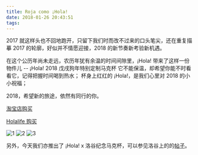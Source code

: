 ```yaml
---
title: Roja como ¡Hola!
date: 2018-01-26 20:43:51
tags:
---
```


2017 就这样头也不回地跑开，只留下我们时而改不过来的口头笔尖，还在重复描摹 2017 的轮廓，好似并不情愿迎接，2018 的新节奏新考验新机遇。

在这个公历年尚未走远，农历年犹有余温的时间间隙里，¡Hola! 带来了这样一份物件儿 -- ¡Hola! 2018 戊戌狗年特别定制马克杯
它不能保温，却希望你能不时看看它，记得把握时间喝到热水；
杯身上红红的 ¡Hola!，是我们心里对 2018 的小小祝福；

2018，希望新的旅途，依然有同行的你。

[淘宝店购买](https://item.taobao.com/item.htm?spm=0.7095261.0.0.4cb45989lbbIEh&id=564600433595)

[Holalife 购买](http://teamhola.mikecrm.com/cXWWhWv)

<!-- more -->

![1](http://hola-stor.cdn-nossl.vvdapp.com/store/img/18ny-1.jpg)
![2](http://hola-stor.cdn-nossl.vvdapp.com/store/img/18ny-2.jpg)
![3](http://hola-stor.cdn-nossl.vvdapp.com/store/img/18ny-3.jpg)

另外，今天我们亦推出了 ¡Hola! x 洛谷纪念马克杯，可以参见洛谷上的的[帖子](https://www.luogu.org/discuss/show/31837)。
